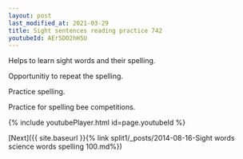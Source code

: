 ```yaml
---
layout: post
last_modified_at: 2021-03-29
title: Sight sentences reading practice 742
youtubeId: AEr5DO2hH5U
---
```

 
 
Helps to learn sight words and their spelling.

Opportunitiy to repeat the spelling. 

Practice spelling. 
 
Practice for spelling bee competitions. 
 
{% include youtubePlayer.html id=page.youtubeId %}
 
 

[Next]({{ site.baseurl }}{% link  split1/_posts/2014-08-16-Sight words science words spelling 100.md%})
 
